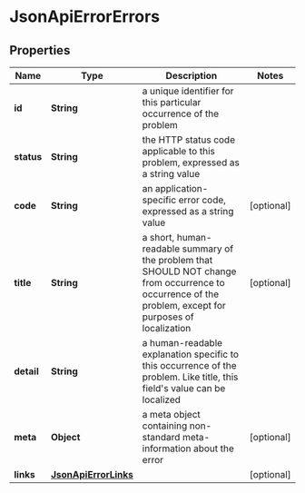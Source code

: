 
# JsonApiErrorErrors

## Properties
Name | Type | Description | Notes
------------ | ------------- | ------------- | -------------
**id** | **String** | a unique identifier for this particular occurrence of the problem | 
**status** | **String** | the HTTP status code applicable to this problem, expressed as a string value | 
**code** | **String** | an application-specific error code, expressed as a string value |  [optional]
**title** | **String** | a short, human-readable summary of the problem that SHOULD NOT change from occurrence to occurrence of the problem, except for purposes of localization |  [optional]
**detail** | **String** | a human-readable explanation specific to this occurrence of the problem. Like title, this field&#39;s value can be localized | 
**meta** | **Object** | a meta object containing non-standard meta-information about the error |  [optional]
**links** | [**JsonApiErrorLinks**](JsonApiErrorLinks.md) |  |  [optional]



